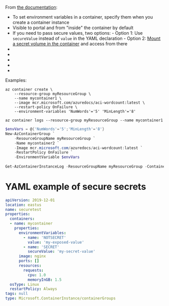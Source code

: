 From [the documentation](https://docs.microsoft.com/en-us/azure/container-instances/container-instances-environment-variables):
- To set environment variables in a container, specify them when you create a container instance
- Visible to portal and from "inside" the container by default
- If you need to pass secure values, two options:
        - Option 1: Use `secureValue` instead of `value` in the YAML declaration
        - Option 2: [Mount a secret volume in the container](https://docs.microsoft.com/en-us/azure/container-instances/container-instances-volume-secret) and access from there
- 
- 
- 
- 
- 

Examples:

```shell
az container create \
    --resource-group myResourceGroup \
    --name mycontainer1 \
    --image mcr.microsoft.com/azuredocs/aci-wordcount:latest \
    --restart-policy OnFailure \
    --environment-variables 'NumWords'='5' 'MinLength'='8'
    
az container logs --resource-group myResourceGroup --name mycontainer1
```

```powershell
$envVars = @{'NumWords'='5';'MinLength'='8'}
New-AzContainerGroup `
    -ResourceGroupName myResourceGroup `
    -Name mycontainer2 `
    -Image mcr.microsoft.com/azuredocs/aci-wordcount:latest `
    -RestartPolicy OnFailure `
    -EnvironmentVariable $envVars
    
Get-AzContainerInstanceLog -ResourceGroupName myResourceGroup -ContainerGroupName mycontainer2   
```

# YAML example of secure secrets

```yaml
apiVersion: 2019-12-01
location: eastus
name: securetest
properties:
  containers:
  - name: mycontainer
    properties:
      environmentVariables:
        - name: 'NOTSECRET'
          value: 'my-exposed-value'
        - name: 'SECRET'
          secureValue: 'my-secret-value'
      image: nginx
      ports: []
      resources:
        requests:
          cpu: 1.0
          memoryInGB: 1.5
  osType: Linux
  restartPolicy: Always
tags: null
type: Microsoft.ContainerInstance/containerGroups
```
